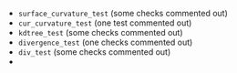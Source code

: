 - `surface_curvature_test` (some checks commented out)
- `cur_curvature_test` (one test commented out)
- `kdtree_test` (some checks commented out)
- `divergence_test` (one checks commented out)
- `div_test` (some checks commented out)
- 